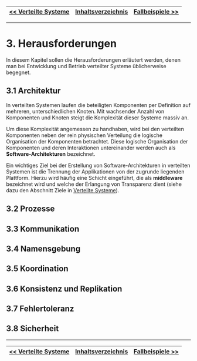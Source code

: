 [<< Verteilte Systeme](04_verteilte_systeme.md) | [Inhaltsverzeichnis](02_toc.md) | [Fallbeispiele >>](06_fallbeispiele.md)
|-|-|-|

---

# 3. Herausforderungen

In diesem Kapitel sollen die Herausforderungen erläutert werden, denen man bei Entwicklung und Betrieb verteilter Systeme üblicherweise begegnet.

<!-- ## 4.1 Heterogenität / Heterogeneity

## 4.2 Transparenz / Transparency

## 4.3 Offenheit / Openness

## 4.4 Nebenläufigkeit / Concurrency

## 4.5 Sicherheit / Security

## 4.6 Skalierbarkeit / Scalability

## 4.7 Fehlerbahndlung / Failure Handling -->

## 3.1 Architektur

In verteilten Systemen laufen die beteiligten Komponenten per Definition auf mehreren, unterschiedlichen Knoten.
Mit wachsender Anzahl von Komponenten und Knoten steigt die Komplexität dieser Systeme massiv an.

Um diese Komplexität angemessen zu handhaben, wird bei den verteilten Komponenten neben der rein physischen Verteilung die logische Organisation der Komponenten betrachtet. Diese logische Organisation der Komponenten und deren Interaktionen untereinander werden auch als **Software-Architekturen** bezeichnet.

Ein wichtiges Ziel bei der Erstellung von Software-Architekturen in verteilten Systemen ist die Trennung der Applikationen von der zugrunde liegenden Plattform. Hierzu wird häufig eine Schicht eingeführt, die als **middleware** bezeichnet wird und welche der Erlangung von Transparenz dient (siehe dazu den Abschnitt Ziele in [Verteilte Systeme](04_verteilte_systeme.md)).


## 3.2 Prozesse
## 3.3 Kommunikation
## 3.4 Namensgebung
## 3.5 Koordination
## 3.6 Konsistenz und Replikation
## 3.7 Fehlertoleranz
## 3.8 Sicherheit

---
[<< Verteilte Systeme](04_verteilte_systeme.md) | [Inhaltsverzeichnis](02_toc.md) | [Fallbeispiele >>](06_fallbeispiele.md)
|-|-|-|
